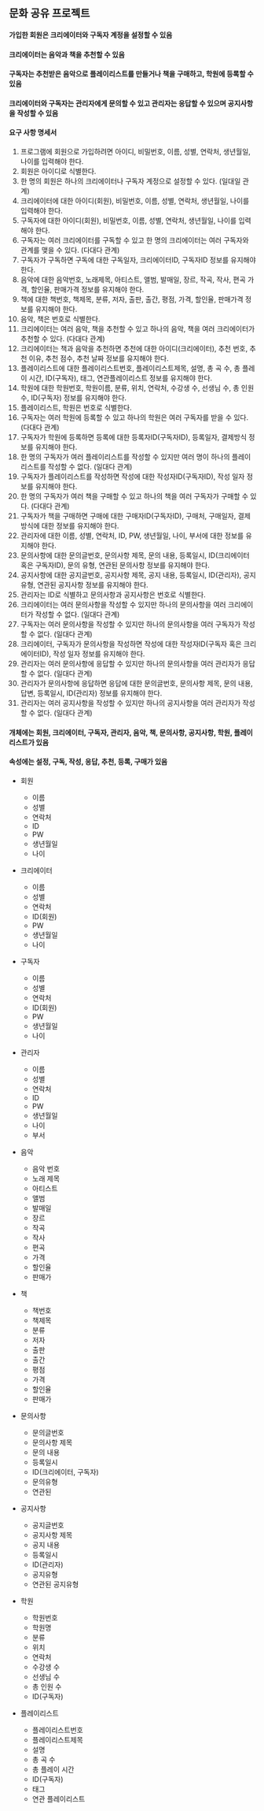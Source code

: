 ## 문화 공유 프로젝트

#### 가입한 회원은 크리에이터와 구독자 계정을 설정할 수 있음
#### 크리에이터는 음악과 책을 추천할 수 있음
#### 구독자는 추천받은 음악으로 플레이리스트를 만들거나 책을 구매하고, 학원에 등록할 수 있음
#### 크리에이터와 구독자는 관리자에게 문의할 수 있고 관리자는 응답할 수 있으며 공지사항을 작성할 수 있음

#### 요구 사항 명세서

1.	프로그램에 회원으로 가입하려면 아이디, 비밀번호, 이름, 성별, 연락처, 생년월일, 나이를 입력해야 한다.
1.	회원은 아이디로 식별한다.
1.	한 명의 회원은 하나의 크리에이터나 구독자 계정으로 설정할 수 있다. (일대일 관계)
1.	크리에이터에 대한 아이디(회원), 비밀번호, 이름, 성별, 연락처, 생년월일, 나이를 입력해야 한다.
1.	구독자에 대한 아이디(회원), 비밀번호, 이름, 성별, 연락처, 생년월일, 나이를 입력해야 한다.
1.	구독자는 여러 크리에이터를 구독할 수 있고 한 명의 크리에이터는 여러 구독자와 관계를 맺을 수 있다. (다대다 관계) 
1.	구독자가 구독하면 구독에 대한 구독일자, 크리에이터ID, 구독자ID 정보를 유지해야 한다.
1.	음악에 대한 음악번호, 노래제목, 아티스트, 앨범, 발매일, 장르, 작곡, 작사, 편곡 가격, 할인율, 판매가격 정보를 유지해야 한다.
1.	책에 대한 책번호, 책제목, 분류, 저자, 출판, 출간, 평점, 가격, 할인율, 판매가격 정보를 유지해야 한다.
1.	음악, 책은 번호로 식별한다.
1.	크리에이터는 여러 음악, 책을 추천할 수 있고 하나의 음악, 책을 여러 크리에이터가 추천할 수 있다. (다대다 관계)
1.	크리에이터는 책과 음악을 추천하면 추천에 대한 아이디(크리에이터), 추천 번호, 추천 이유, 추천 점수, 추천 날짜 정보를 유지해야 한다. 
1.	플레이리스트에 대한 플레이리스트번호, 플레이리스트제목, 설명, 총 곡 수, 총 플레이 시간, ID(구독자), 태그, 연관플레이리스트 정보를 유지해야 한다.
1.	학원에 대한 학원번호, 학원이름, 분류, 위치, 연락처, 수강생 수, 선생님 수, 총 인원 수, ID(구독자) 정보를 유지해야 한다.
1.	플레이리스트, 학원은 번호로 식별한다.
1.	구독자는 여러 학원에 등록할 수 있고 하나의 학원은 여러 구독자를 받을 수 있다. (다대다 관계)
1.	구독자가 학원에 등록하면 등록에 대한 등록자ID(구독자ID), 등록일자, 결제방식 정보를 유지해야 한다.
1.	한 명의 구독자가 여러 플레이리스트를 작성할 수 있지만 여러 명이 하나의 플레이리스트를 작성할 수 없다. (일대다 관계)
1.	구독자가 플레이리스트를 작성하면 작성에 대한 작성자ID(구독자ID), 작성 일자 정보를 유지해야 한다.
1.	한 명의 구독자가 여러 책을 구매할 수 있고 하나의 책을 여러 구독자가 구매할 수 있다. (다대다 관계)
1.	구독자가 책을 구매하면 구매에 대한 구매자ID(구독자ID), 구매처, 구매일자, 결제방식에 대한 정보를 유지해야 한다.
1.	관리자에 대한 이름, 성별, 연락처, ID, PW, 생년월일, 나이, 부서에 대한 정보를 유지해야 한다. 
1.	문의사항에 대한 문의글번호, 문의사항 제목, 문의 내용, 등록일시, ID(크리에이터 혹은 구독자ID), 문의 유형, 연관된 문의사항 정보를 유지해야 한다.
1.	공지사항에 대한 공지글번호, 공지사항 제목, 공지 내용, 등록일시, ID(관리자), 공지유형, 연관된 공지사항 정보를 유지해야 한다.
1.	관리자는 ID로 식별하고 문의사항과 공지사항은 번호로 식별한다.
1.	크리에이터는 여러 문의사항을 작성할 수 있지만 하나의 문의사항을 여러 크리에이터가 작성할 수 없다. (일대다 관계)
1.	구독자는 여러 문의사항을 작성할 수 있지만 하나의 문의사항을 여러 구독자가 작성할 수 없다. (일대다 관계)
1.	크리에이터, 구독자가 문의사항을 작성하면 작성에 대한 작성자ID(구독자 혹은 크리에이터ID), 작성 일자 정보를 유지해야 한다.
1.	관리자는 여러 문의사항에 응답할 수 있지만 하나의 문의사항을 여러 관리자가 응답할 수 없다. (일대다 관계)
1.	관리자가 문의사항에 응답하면 응답에 대한 문의글번호, 문의사항 제목, 문의 내용, 답변, 등록일시, ID(관리자) 정보를 유지해야 한다.
1.	관리자는 여러 공지사항을 작성할 수 있지만 하나의 공지사항을 여러 관리자가 작성할 수 없다. (일대다 관계)

#### 개체에는 회원, 크리에이터, 구독자, 관리자, 음악, 책, 문의사항, 공지사항, 학원, 플레이리스트가 있음
#### 속성에는 설정, 구독, 작성, 응답, 추천, 등록, 구매가 있음

* 회원
   - 이름
   - 성별
   - 연락처
   - ID
   - PW
   - 생년월일
   - 나이

* 크리에이터
   - 이름
   - 성별
   - 연락처
   - ID(회원)
   - PW
   - 생년월일
   - 나이

* 구독자
   - 이름
   - 성별
   - 연락처
   - ID(회원)
   - PW
   - 생년월일
   - 나이

* 관리자
   - 이름
   - 성별
   - 연락처
   - ID
   - PW
   - 생년월일
   - 나이
   - 부서

* 음악 
   - 음악 번호
   - 노래 제목
   - 아티스트
   - 앨범
   - 발매일
   - 장르
   - 작곡
   - 작사
   - 편곡
   - 가격
   - 할인율
   - 판매가

* 책 
   - 책번호
   - 책제목
   - 분류
   - 저자
   - 출판
   - 출간
   - 평점
   - 가격
   - 할인율
   - 판매가

* 문의사항
   - 문의글번호
   - 문의사항 제목
   - 문의 내용
   - 등록일시
   - ID(크리에이터, 구독자)
   - 문의유형
   - 연관된 

* 공지사항
   - 공지글번호
   - 공지사항 제목
   - 공지 내용
   - 등록일시
   - ID(관리자)
   - 공지유형
   - 연관된 공지유형

* 학원
   - 학원번호
   - 학원명
   - 분류
   - 위치
   - 연락처
   - 수강생 수
   - 선생님 수
   - 총 인원 수
   - ID(구독자)

* 플레이리스트
   - 플레이리스트번호
   - 플레이리스트제목
   - 설명
   - 총 곡 수
   - 총 플레이 시간
   - ID(구독자)
   - 태그
   - 연관 플레이리스트




  


